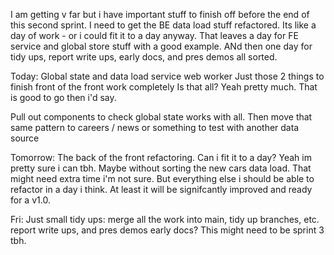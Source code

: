 I am getting v far but i have important stuff to finish off before the end of this second sprint.
I need to get the BE data load stuff refactored. Its like a day of work - or i could fit it to a day anyway. That leaves a day for FE service and global store stuff with a good example. ANd then one day for tidy ups, report write ups, early docs, and pres demos all sorted.

Today: 
Global state and data load service web worker
Just those 2 things to finish front of the front work completely
Is that all? Yeah pretty much. That is good to go then i'd say.

Pull out components to check global state works with all.
Then move that same pattern to careers / news or something to test with another data source

Tomorrow:
The back of the front refactoring. 
Can i fit it to a day? Yeah im pretty sure i can tbh. Maybe without sorting the new cars data load. That might need extra time i'm not sure.
But everything else i should be able to refactor in a day i think. At least it will be signifcantly improved and ready for a v1.0.

Fri:
Just small tidy ups: merge all the work into main, tidy up branches, etc.
report write ups,
and pres demos
early docs? This might need to be sprint 3 tbh.


